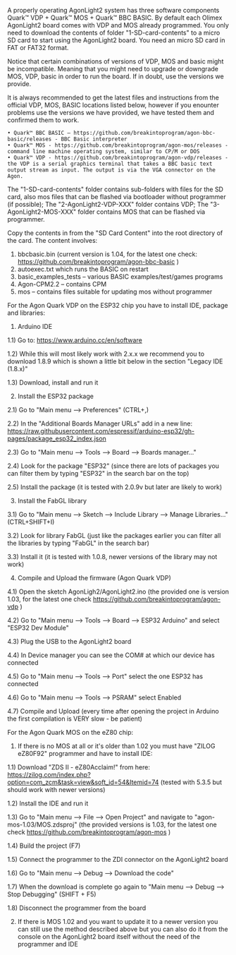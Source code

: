 A properly operating AgonLight2 system has three software components Quark™ VDP + Quark™ MOS + Quark™ BBC BASIC. By default each Olimex AgonLight2 board comes with VDP and MOS already programmed. You only need to download the contents of folder "1-SD-card-contents" to a micro SD card to start using the AgonLight2 board. You need an micro SD card in FAT or FAT32 format.

Notice that certain combinations of versions of VDP, MOS and basic might be incompatible. Meaning that you might need to upgrade or downgrade MOS, VDP, basic in order to run the board. If in doubt, use the versions we provide.

It is always recommended to get the latest files and instructions from the official VDP, MOS, BASIC locations listed below, however if you enounter problems use the versions we have provided, we have tested them and confirmed them to work.

    • Quark™ BBC BASIC – https://github.com/breakintoprogram/agon-bbc-basic/releases - BBC Basic interpreter
    • Quark™ MOS - https://github.com/breakintoprogram/agon-mos/releases - command line machine operating system, similar to CP/M or DOS
    • Quark™ VDP - https://github.com/breakintoprogram/agon-vdp/releases - the VDP is a serial graphics terminal that takes a BBC basic text output stream as input. The output is via the VGA connector on the Agon.

The "1-SD-card-contents" folder contains sub-folders with files for the SD card, also mos files that can be flashed via bootloader without programmer (if possible);
The "2-AgonLight2-VDP-XXX" folder contains VDP;
The "3-AgonLight2-MOS-XXX" folder contains MOS that can be flashed via programmer.

Copy the contents in from the "SD Card Content" into the root directory of the card.
The content involves:
1) bbcbasic.bin (current version is 1.04, for the latest one check: https://github.com/breakintoprogram/agon-bbc-basic )
2) autoexec.txt which runs the BASIC on restart
3) basic_examples_tests – various BASIC examples/test/games programs
4) Agon-CPM2.2 – contains CPM
5) mos – contains files suitable for updating mos without programmer

For the Agon Quark VDP on the ESP32 chip you have to install IDE, package and libraries:

1) Arduino IDE

1.1) Go to: https://www.arduino.cc/en/software

1.2) While this will most likely work with 2.x.x we recommend you to download 1.8.9 which is shown a little bit below in the section "Legacy IDE (1.8.x)"

1.3) Download, install and run it

2) Install the ESP32 package

2.1) Go to "Main menu --> Preferences" (CTRL+,)

2.2) In the "Additional Boards Manager URLs" add in a new line: https://raw.githubusercontent.com/espressif/arduino-esp32/gh-pages/package_esp32_index.json

2.3) Go to "Main menu --> Tools --> Board --> Boards manager..."

2.4) Look for the package "ESP32" (since there are lots of packages you can filter them by typing "ESP32" in the search bar on the top)

2.5) Install the package (it is tested with 2.0.9v but later are likely to work)

3) Install the FabGL library

3.1) Go to "Main menu --> Sketch --> Include Library --> Manage Libraries..." (CTRL+SHIFT+I)

3.2) Look for library FabGL (just like the packages earlier you can filter all the libraries by typing "FabGL" in the search bar)

3.3) Install it (it is tested with 1.0.8, newer versions of the library may not work)

4) Compile and Upload the firmware (Agon Quark VDP)

4.1) Open the sketch AgonLigh2/AgonLight2.ino (the provided one is version 1.03, for the latest one check https://github.com/breakintoprogram/agon-vdp )

4.2) Go to "Main menu --> Tools --> Board --> ESP32 Arduino" and select "ESP32 Dev Module"

4.3) Plug the USB to the AgonLight2 board

4.4) In Device manager you can see the COM# at which our device has connected

4.5) Go to "Main menu --> Tools --> Port" select the one ESP32 has connected

4.6) Go to "Main menu --> Tools --> PSRAM" select Enabled

4.7) Compile and Upload (every time after opening the project in Arduino the first compilation is VERY slow - be patient)

For the Agon Quark MOS on the eZ80 chip:

1) If there is no MOS at all or it's older than 1.02 you must have "ZILOG eZ80F92" programmer and have to install IDE:

1.1) Download "ZDS II - eZ80Acclaim!" from here: https://zilog.com/index.php?option=com_zcm&task=view&soft_id=54&Itemid=74 (tested with 5.3.5 but should work with newer versions)

1.2) Install the IDE and run it

1.3) Go to "Main menu --> File --> Open Project" and navigate to  "agon-mos-1.03/MOS.zdsproj" (the provided versions is 1.03, for the latest one check https://github.com/breakintoprogram/agon-mos )

1.4) Build the project (F7)

1.5) Connect the programmer to the ZDI connector on the AgonLight2 board

1.6) Go to "Main menu --> Debug --> Download the code"

1.7) When the download is complete go again to "Main menu --> Debug --> Stop Debugging" (SHIFT + F5)

1.8) Disconnect the programmer from the board

2) If there is MOS 1.02 and you want to update it to a newer version you can still use the method described above but you can also do it from the console on the AgonLight2 board itself without the need of the programmer and IDE
